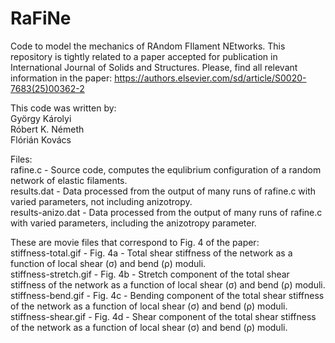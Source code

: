 # RaFiNe
Code to model the mechanics of RAndom FIlament NEtworks.
This repository is tightly related to a paper accepted for publication in International Journal of Solids and Structures.
Please, find all relevant information in the paper:
https://authors.elsevier.com/sd/article/S0020-7683(25)00362-2

This code was written by:</br>
György Károlyi</br>
Róbert K. Németh</br>
Flórián Kovács</br>

Files:</br>
rafine.c - Source code, computes the equlibrium configuration of a random network of elastic filaments.</br>
results.dat - Data processed from the output of many runs of rafine.c with varied parameters, not including anizotropy.</br>
results-anizo.dat - Data processed from the output of many runs of rafine.c with varied parameters, including the anizotropy parameter.

These are movie files that correspond to Fig. 4 of the paper:</br>
stiffness-total.gif - Fig. 4a -  Total shear stiffness of the network as a function of local shear (σ) and bend (ρ) moduli.</br>
stiffness-stretch.gif - Fig. 4b -  Stretch component of the total shear stiffness of the network as a function of local shear (σ) and bend (ρ) moduli.</br>
stiffness-bend.gif - Fig. 4c -  Bending component of the total shear stiffness of the network as a function of local shear (σ) and bend (ρ) moduli.</br>
stiffness-shear.gif - Fig. 4d -  Shear component of the total shear stiffness of the network as a function of local shear (σ) and bend (ρ) moduli.
